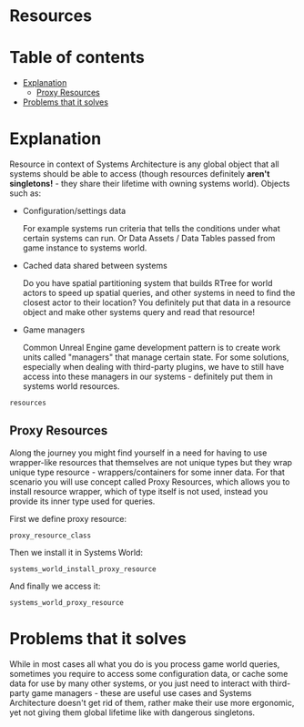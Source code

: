 # Resources

# Table of contents

- [Explanation](#explanation)
  - [Proxy Resources](#proxy-resources)
- [Problems that it solves](#problems-that-it-solves)

# Explanation

Resource in context of Systems Architecture is any global object that all systems should
be able to access (though resources definitely **aren't singletons!** - they share their
lifetime with owning systems world). Objects such as:

- Configuration/settings data
    
    For example systems run criteria that tells the conditions under what certain systems
    can run. Or Data Assets / Data Tables passed from game instance to systems world.

- Cached data shared between systems

    Do you have spatial partitioning system that builds RTree for world actors to speed up
    spatial queries, and other systems in need to find the closest actor to their location?
    You definitely put that data in a resource object and make other systems query and read
    that resource!

- Game managers

    Common Unreal Engine game development pattern is to create work units called "managers"
    that manage certain state. For some solutions, especially when dealing with third-party
    plugins, we have to still have access into these managers in our systems - definitely put
    them in systems world resources. 

```snippet
resources
```

## Proxy Resources

Along the journey you might find yourself in a need for having to use wrapper-like resources
that themselves are not unique types but they wrap unique type resource - wrappers/containers
for some inner data. For that scenario you will use concept called Proxy Resources, which
allows you to install resource wrapper, which of type itself is not used, instead you provide
its inner type used for queries.

First we define proxy resource:
```snippet
proxy_resource_class
```

Then we install it in Systems World:
```snippet
systems_world_install_proxy_resource
```

And finally we access it:
```snippet
systems_world_proxy_resource
```

# Problems that it solves

While in most cases all what you do is you process game world queries, sometimes you require
to access some configuration data, or cache some data for use by many other systems, or you
just need to interact with third-party game managers - these are useful use cases and Systems
Architecture doesn't get rid of them, rather make their use more ergonomic, yet not giving
them global lifetime like with dangerous singletons.
